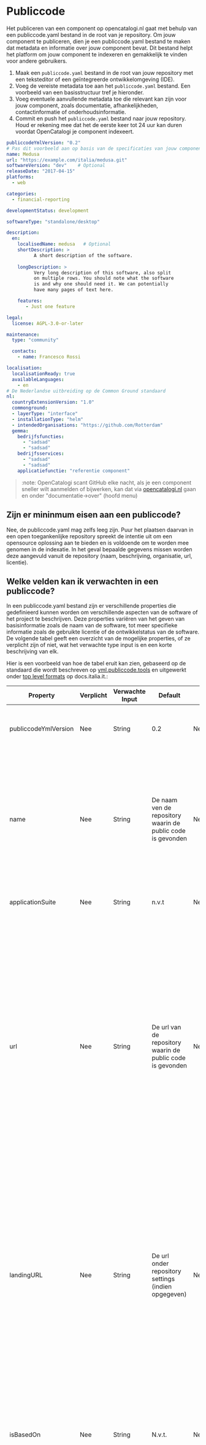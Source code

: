 # Publiccode

Het publiceren van een component op opencatalogi.nl gaat met behulp van een publiccode.yaml bestand in de root van je repository. Om jouw component te publiceren, dien je een publiccode.yaml bestand te maken dat metadata en informatie over jouw component bevat. Dit bestand helpt het platform om jouw component te indexeren en gemakkelijk te vinden voor andere gebruikers.

1.  Maak een `publiccode.yaml` bestand in de root van jouw repository met een teksteditor of een geïntegreerde ontwikkelomgeving (IDE).
2.  Voeg de vereiste metadata toe aan het `publiccode.yaml` bestand. Een voorbeeld van een basisstructuur tref je hieronder.
3.  Voeg eventuele aanvullende metadata toe die relevant kan zijn voor jouw component, zoals documentatie, afhankelijkheden, contactinformatie of onderhoudsinformatie.
4.  Commit en push het `publiccode.yaml` bestand naar jouw repository. Houd er rekening mee dat het de eerste keer tot 24 uur kan duren voordat OpenCatalogi je component indexeert.

```yaml
publiccodeYmlVersion: "0.2"
# Pas dit voorbeeld aan op basis van de specificaties van jouw component. Een volledige beschrijving van de publiccode standaard vind je op [yml.publiccode.tools](https://yml.publiccode.tools/schema.core.html#top-level-keys-and-sections) 
name: Medusa
url: "https://example.com/italia/medusa.git"
softwareVersion: "dev"    # Optional
releaseDate: "2017-04-15"
platforms:
  - web

categories:
  - financial-reporting

developmentStatus: development

softwareType: "standalone/desktop"

description:
  en:
    localisedName: medusa   # Optional
    shortDescription: >
          A short description of the software.
          
    longDescription: >
          Very long description of this software, also split
          on multiple rows. You should note what the software
          is and why one should need it. We can potentially
          have many pages of text here.

    features:
       - Just one feature

legal:
  license: AGPL-3.0-or-later

maintenance:
  type: "community"

  contacts:
    - name: Francesco Rossi

localisation:
  localisationReady: true
  availableLanguages:
    - en
# De Nederlandse uitbreiding op de Common Ground standaard
nl:
  countryExtensionVersion: "1.0"
  commonground:
  - layerType: "interface"
  - installationType: "helm"
  - intendedOrganisations: "https://github.com/Rotterdam"
  gemma:
    bedrijfsfuncties:
      - "sadsad"
      - "sadsad"
    bedrijfsservices:
      - "sadsad"
      - "sadsad"
    applicatiefunctie: "referentie component"
```

> :note: OpenCatalogi scant GitHub elke nacht, als je een component sneller wilt aanmelden of bijwerken, kan dat via [opencatalogi.nl](https://opencatalogi.nl/documentation/about) gaan en onder "documentatie->over" (hoofd menu)

## Zijn er mininmum eisen aan een publiccode?

Nee, de publiccode.yaml mag zelfs leeg zijn. Puur het plaatsen daarvan in een open toegankenlijke repository spreekt de intentie uit om een opensource oplossing aan te bieden en is voldoende om te worden mee genomen in de indexatie. In het geval bepaalde gegevens missen worden deze aangevuld vanuit de repository (naam, beschrijving, organisatie, url, licentie).

## Welke velden kan ik verwachten in een publiccode?

In een publiccode.yaml bestand zijn er verschillende properties die gedefinieerd kunnen worden om verschillende aspecten van de software of het project te beschrijven. Deze properties variëren van het geven van basisinformatie zoals de naam van de software, tot meer specifieke informatie zoals de gebruikte licentie of de ontwikkelstatus van de software. De volgende tabel geeft een overzicht van de mogelijke properties, of ze verplicht zijn of niet, wat het verwachte type input is en een korte beschrijving van elk.

Hier is een voorbeeld van hoe de tabel eruit kan zien, gebaseerd op de standaard die wordt beschreven op [yml.publiccode.tools](https://yml.publiccode.tools) en uitgewerkt onder [top level formats](https://docs.italia.it/italia/developers-italia/publiccodeyml-en/en/master/schema.core.html#top-level-keys-and-sections) op docs.italia.it.:

| Property             | Verplicht | Verwachte Input | Default                                                            | Enum                                                                                                                                           | Voorbeeld                                 | Beschrijving                                                                                                                                                                                                                                                                                                                                                                                                                                                                                                                                                                                                                      |
|----------------------|-----------|-----------------|--------------------------------------------------------------------|------------------------------------------------------------------------------------------------------------------------------------------------|-------------------------------------------|-----------------------------------------------------------------------------------------------------------------------------------------------------------------------------------------------------------------------------------------------------------------------------------------------------------------------------------------------------------------------------------------------------------------------------------------------------------------------------------------------------------------------------------------------------------------------------------------------------------------------------------|
| publiccodeYmlVersion | Nee       | String<SEMVER>  | 0.2                                                                | Nee                                                                                                                                            | 0.2                                       | This key specifies the version to which the current publiccode.yml adheres to, for forward compatibility.                                                                                                                                                                                                                                                                                                                                                                                                                                                                                                                         |
| name                 | Nee       | String          | De naam ven de repository waarin de public code is gevonden        | Nee                                                                                                                                            | Medusa                                    | This key contains the name of the software. It contains the (short) public name of the product, which can be localised in the specific localisation section. It should be the name most people usually refer to the software. In case the software has both an internal “code” name and a commercial name, use the commercial name.                                                                                                                                                                                                                                                                                               |
| applicationSuite     | Nee       | String     | n.v.t                                                              | Nee                                                                                                                                            | MegaProductivitySuite                     | This key contains the name of the “suite” to which the software belongs.                                                                                                                                                                                                                                                                                                                                                                                                                                                                                                                                                          |
| url                  | Nee       | String<URL>     | De url van de repository waarin de public code is gevonden         | Nee                                                                                                                                            | https://example.com/italia/medusa.git     | A unique identifier for this software. This string must be a URL to the source code repository (git, svn, …) in which the software is published. If the repository is available under multiple protocols, prefer HTTP/HTTPS URLs which don’t require user authentication. Forks created for the purpose of contributing upstream should not modify this file; this helps software parsing publiccode.yml to immediately skip technical forks. On the contrary, a complete fork that is meant to be maintained separately from the original software should modify this line, to give themselves the status of a different project. |
| landingURL           | Nee       | String<URL>     | De url onder repository settings (indien opgegeven)                | Nee                                                                                                                                            | https://example.com/italia/medusa         | If the url parameter does not serve a human readable or browsable page, but only serves source code to a source control client, with this key you have an option to specify a landing page. This page, ideally, is where your users will land when they will click a button labeled something like “Go to the application source code”. In case the product provides an automated graphical installer, this URL can point to a page which contains a reference to the source code but also offers the download of such an installer.                                                                                              |
| isBasedOn            | Nee       | String<URL>     | N.v.t.                                                             | Nee                                                                                                                                            | https://example.com/italia/medusa.gi      | In case this software is a variant or a fork of another software, which might or might not contain a publiccode.yml file, this key will contain the url of the original project(s).The existence of this key identifies the fork as a software variant, descending from the specified repositories..                                                                                                                                                                                                                                                                                                                              |
| softwareVersion      | Nee       | String<SEMVER>  | N.v.t.                                                             | Nee                                                                                                                                            | 1.0                                       | This key contains the latest stable version number of the software. The version number is a string that is not meant to be interpreted and parsed but just displayed; parsers should not assume semantic versioning or any other specific version format.The key can be omitted if the software is currently in initial development and has never been released yet.                                                                                                                                                                                                                                                              |
| logo                 | Nee       | String          | De afbeedling van de repository (indien opgegeven)                 | Nee                                                                                                                                            | img/logo.svg                              | This key contains the path to the logo of the software. Logos should be in vector format; raster formats are only allowed as a fallback. In this case, they should be transparent PNGs, minimum 1000px of width. The key value can be the relative path to the file starting from the root of the repository, or it can be an absolute URL pointing to the logo in raw version. In both cases, the file must reside inside the same repository where the publiccode.yml file is stored.                                                                                                                                           |
| monochromeLogo       | Nee       | String          | N.v.t.                                                             | Nee                                                                                                                                            | img/logo-mono.svg                         | A monochromatic (black) logo. The logo should be in vector format; raster formats are only allowed as a fallback. In this case, they should be transparent PNGs, minimum 1000px of width. The key value can be the relative path to the file starting from the root of the repository, or it can be an absolute URL pointing to the logo in raw version. In both cases, the file must reside inside the same repository where the publiccode.yml file is stored.                                                                                                                                                                  |
| platforms            | Nee       | Lijst           | N.v.t.                                                             | web, windows, mac, linux, ios, android, haven,kubernetes,azure,aws                                                                             | 0.2                                       | This key specifies which platform the software runs on. It is meant to describe the platforms that users will use to access and operate the software, rather than the platform the software itself runs on.Use the predefined values if possible. If the software runs on a platform for which a predefined value is not available, a different value can be used.                                                                                                                                                                                                                                                                |
| releaseDate          | Nee       | String<DATE>    | De creatie datum van de repository (indien opgegeven)              | Nee                                                                                                                                            | 2023-01-01                                | This key contains the date at which the latest version was released. This date is mandatory if the software has been released at least once and thus the version number is present.                                                                                                                                                                                                                                                                                                                                                                                                                                               |
| categories           | Nee       | Lijst           | N.v.t.                                                             | Any of [the catagories list](https://docs.italia.it/italia/developers-italia/publiccodeyml-en/en/master/categories-list.html#categories-list). | 0.2                                       | A list of words that can be used to describe the software and can help building catalogs of open software.                                                                                                                                                                                                                                                                                                                                                                                                                                                                                                                        |
| developmentStatus    | Nee       | String          | N.v.t.                                                             | concept, development, beta, stable, obsolete                                                                                                                                             | stable                                     | De huidige ontwikkelstatus van de software.                                                                                                                                                                                                                                                                                                                                                                                                                                                                                                                                                                                       |
| softwareType         | Nee       | String          | N.v.t.                                                             | "standalone/mobile", "standalone/iot", "standalone/desktop", "standalone/web", "standalone/backend", "standalone/other", "addon", "library", "configurationFiles"                                                                                                                                             | 0.2                                       | Het type software (e.g., standalone, library, etc.).                                                                                                                                                                                                                                                                                                                                                                                                                                                                                                                                                                              |
| description          | Nee       | Object          | De beschrijving van de repository waarind e publiccode is gevonden | Nee                                                                                                                                            | 0.2                                       | Bevat gelokaliseerde namen en beschrijvingen van de software.                                                                                                                                                                                                                                                                                                                                                                                                                                                                                                                                                                     |
| intendedaudience     | Nee       | Object          | N.v.t.                                                             | Nee                                                                                                                                            | n.v.t.                                     | Bevat de licentie onder welke de software is vrijgegeven.                                                                                                                                                                                                                                                                                                                                                                                                                                                                                                                                                                         |
| legal                | Nee       | Object          | De licentie van de repository (indien opgegeven)                   | Nee                                                                                                                                            | n.v.t.                                     | Bevat de doelgroepen voor de applicatie.                                                                                                                                                                                                                                                                                                                                                                                                                                                                                                                                                                                          |
| maintenance          | Nee       | Object          | N.v.t.                                                             | Nee                                                                                                                                            | n.v.t.                                     | Bevat onderhoudsinformatie voor de software.                                                                                                                                                                                                                                                                                                                                                                                                                                                                                                                                                                                      |
| localisation         | Nee       | Object          | N.v.t.                                                             | Nee                                                                                                                                            | n.v.t.                                     | Bevat informatie over de beschikbare talen van de software.                                                                                                                                                                                                                                                                                                                                                                                                                                                                                                                                                                       |
| dependsOn            | Nee       | Object          | N.v.t.                                                             | Nee                                                                                                                                            | n.v.t.                                     | Bevat de afhankenlijkheden (componenten) van de applicatie.                                                                                                                                                                                                                                                                                                                                                                                                                                                                                                                                                                       |
| roadmap              | Nee       | String<URL>     | N.v.t.                                                             | Nee                                                                                                                                            | https://example.com/italia/medusa/roadmap | A link to a public roadmap of the software.                                                                                                                                                                                                                                                                                                                                                                                                                                                                                                                                                                                       |
| inputTypes           | Nee       | array<String>   | N.v.t.                                                             | as per RFC 6838                                                                                                                                | text/plain                                | A list of Media Types (MIME Types) as mandated in RFC 6838 which the application can handle as input. In case the software does not support any input, you can skip this field or use application/x.empty.                                                                                                                                                                                                                                                                                                                                                                                                                         |
| outputTypes          | Nee       | array<String>   | N.v.t.                                                             | as per RFC 6838                                                                                                                                | text/plain                                | A list of Media Types (MIME Types) as mandated in RFC 6838 which the application can handle as output. In case the software does not support any output, you can skip this field or use application/x.empty.                                                                                                                                                                                                                                                                                                                                                                                                                       |
| nl                   | Nee       | object          | N.v.t.                                                             | Nee                                                                                                                                            | n.v.t.                                    | A link to a public roadmap of the software.                                                                                                                                                                                                                                                                                                                                                                                                                                                                                                                                                                                       |

Dat laat dus een aantal mogelijke subobjecten over:

### intended audience

Conform specs [description](https://docs.italia.it/italia/developers-italia/publiccodeyml-en/en/master/schema.core.html#section-intendedaudience).

### description

Conform specs [description](https://docs.italia.it/italia/developers-italia/publiccodeyml-en/en/master/schema.core.html#section-description).

### legal

Conform specs [description](https://docs.italia.it/italia/developers-italia/publiccodeyml-en/en/master/schema.core.html#section-legal).

### maintenance

Conform specs [description](https://docs.italia.it/italia/developers-italia/publiccodeyml-en/en/master/schema.core.html#section-maintenance).

### localisation

Conform specs [description](https://docs.italia.it/italia/developers-italia/publiccodeyml-en/en/master/schema.core.html#section-localisation).

### dependsOn

Conform specs [description](https://docs.italia.it/italia/developers-italia/publiccodeyml-en/en/master/schema.core.html#section-dependson).

### nl

Een (concept) Nederlandse uitbreiding op de publiccode standaard in lijn met de [mogelijkheid tot regionale uitbreidingen](https://docs.italia.it/italia/developers-italia/publiccodeyml-en/en/master/country.html#italy).

| Property                | Verplicht | Verwachte Input | Default  | Enum | Beschrijving                                                                                                                                                                                                                                                                                                                                                                |
|-------------------------|-----------|-----------------|----------|------|-----------------------------------------------------------------------------------------------------------------------------------------------------------------------------------------------------------------------------------------------------------------------------------------------------------------------------------------------------------------------------|
| countryExtensionVersion | Ja        | String<SEMVER>  | N.v.t.   | N.v.t.  | This key specifies the version to which the current extension schema adheres to, for forward compatibility.Please note how the value of this key is independent from the top-level publiccodeYmlVersion one (see The Standard (core)). In such a way, the extensions schema versioning is independent both from the core version of the schema and from every other Country. |
| commonground            | Nee       | String          | N.v.t.   |N.v.t.| An object describing the commonground attributes of this software, look bellow for the object definitions.                                                                                                                                                                                                                                                                  |
| gemma                   | Nee       | String<URL>     | N.v.t.   | N.v.t.  | An object describing the GEMMA attributes of this software, look bellow for the object definitions.                                                                                                                                                                                                                                                                                                                  |
| upl                     | Nee       | array<String>   | N.v.t.   | N.v.t.  | One or more from the [UPL list](https://standaarden.overheid.nl/upl), defines products provided by this sotware                                                                                                                                                                                                                                                             |                                                                                                                                                                                                                                                             |                                                                                                                                                                                                                                                                                                                                                    |

Dit leidt tot de volgende subobjecten:

#### Commonground

| Property             | Verplicht | Verwachte Input | Default | Enum                                           | Beschrijving                                                                                                                                                                                                                                                                                                                                                                 |
|----------------------|-----------|----------------|---------|------------------------------------------------|------------------------------------------------------------------------------------------------------------------------------------------------------------------------------------------------------------------------------------------------------------------------------------------------------------------------------------------------------------------------------|
| intendedOrganisations | Nee       | Array          | n.v.t   | n.v.t.                                         | This key specifies the version to which the current extension schema adheres to, for forward compatibility.Please note how the value of this key is independent from the top-level publiccodeYmlVersion one (see The Standard (core)). In such a way, the extensions schema versioning is independent both from the core version of the schema and from every other Country. |
| installationType                 | Nee       | String         | n.v.t.  | self, helm, provision                          | Defines how the software should be installed                                                                                                                                                                                                                                                                                                                                 |
| layerType                  | Nee       | String     | n.v.t   | interface, integration, data, service, process | An extension to public code based on the componentencatalogus. Refers to the layer on wich the component oprates.                                                                                                                                                                                                                                                            |

#### Gemma

| Property             | Verplicht | Verwachte Input | Default | Enum                                   | Beschrijving                                                                                                                                   |
|----------------------|-----------|-----------------|---------|----------------------------------------|------------------------------------------------------------------------------------------------------------------------------------------------|
| bedrijfsfuncties | Nee       | Array<STRING>   | n.v.t   | n.v.t                                  | Een of meerdere [bedrijfsfuncties](https://www.gemmaonline.nl/index.php/GEMMA_Bedrijfsfuncties)                                                |
| bedrijfsservices                 | Nee       | Array<STRING>            | n.v.t.  | n.v.t                                  | Een of meerdere \[bedrijfsservices]                                                                                                             |
| applicatiefunctie                  | Nee       | String          | n.v.t   | n.v.t                                  | Een van [de mogenlijke applicatie functies](https://www.gemmaonline.nl/index.php/GEMMAkennismodel/1.0/id-35825388-05d9-45aa-98f4-86dfb82337f5) |
| model                  | Nee       | String          | n.v.t   | semantic, conceptual,logical, physical | Het soort model (mag alleen worden gebruikt als het type schema is).                                                                           |

In theorie zijn er meer mogelijke Nederlandse utibreidingen te bedenken, maar voor fase 1 hebben we ons bewust tot het bovenstaande beperkt.

## Zijn er uitbreidingen op en afwijkingen van de publiccode standaard?

We hebben op verschillende plekken afgeweken en uitgebreid op de publiccode standaard, met namen omdat deze te beperkend bleek. We hebben er overal voor gekozen om aan te vullen of eisen te verlagen. Dat betekent dat een (volgens de standaard) geldige publiccode.yaml ook voor OC werkt maar dat je aanvullende informatie zou kunnen opnemen.

Bij het veld softwareType ondersteunen we extra mogelijkheden

| Software Type         | Beschrijving                                                                                       |
|-----------------------|---------------------------------------------------------------------------------------------------|
| standalone/mobile     | The software is a standalone, self-contained. The software is a native mobile app.                |
| standalone/iot        | The software is suitable for an IoT context.                                                      |
| standalone/desktop    | The software is typically installed and run in a a desktop operating system environment.          |
| standalone/web        | The software represents a web application usable by means of a browser.                           |
| standalone/backend    | The software is a backend application.                                                            |
| standalone/other      | The software has a different nature from the ones listed above.                                   |
| softwareAddon         | The software is an addon, such as a plugin or a theme, for a more complex software.               |
| library               | The software contains a library or an SDK to make it easier to third party developers.            |
| configurationFiles    | The software does not contain executable script but a set of configuration files.                 |
| api                   | The repository/folder doesn't contain software but an OAS api description.                        |
| schema                | The repository/folder doesn't contain software but a schema.json object description.              |
| data                  | The repository/folder doesn't contain software but a public data file (e.g. csv, xml etc).        |
| process               | The repository/folder doesn't contain software but an executable process (e.g. bpmn2, camunda).   |
| model                 | The repository/folder doesn't contain software but a model (e.g. uml).                            |

Bij het veld platforms ondersteunen we extra opties "haven", "kubernetes", "azure", "aws"

Daarnaast zijn in de normale versie van de standaard de velden "publiccodeYmlVersion", "name", "url" verplicht en kent Public Code vanuit de standaard geen default values (die wij onttrekken aan de repository)

Bij logo laten we naast een relatief pad ook een absolute URL naar het logo toe.
